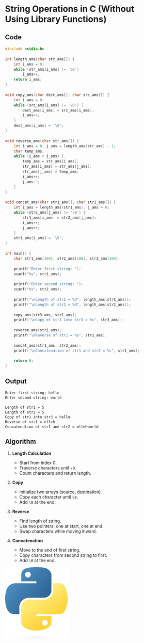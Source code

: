 # String Operations in C (Without Using Library Functions)

## Code

```c
#include <stdio.h>

int length_ams(char str_ams[]) {
    int i_ams = 0;
    while (str_ams[i_ams] != '\0')
        i_ams++;
    return i_ams;
}

void copy_ams(char dest_ams[], char src_ams[]) {
    int i_ams = 0;
    while (src_ams[i_ams] != '\0') {
        dest_ams[i_ams] = src_ams[i_ams];
        i_ams++;
    }
    dest_ams[i_ams] = '\0';
}

void reverse_ams(char str_ams[]) {
    int i_ams = 0, j_ams = length_ams(str_ams) - 1;
    char temp_ams;
    while (i_ams < j_ams) {
        temp_ams = str_ams[i_ams];
        str_ams[i_ams] = str_ams[j_ams];
        str_ams[j_ams] = temp_ams;
        i_ams++;
        j_ams--;
    }
}

void concat_ams(char str1_ams[], char str2_ams[]) {
    int i_ams = length_ams(str1_ams), j_ams = 0;
    while (str2_ams[j_ams] != '\0') {
        str1_ams[i_ams] = str2_ams[j_ams];
        i_ams++;
        j_ams++;
    }
    str1_ams[i_ams] = '\0';
}

int main() {
    char str1_ams[100], str2_ams[100], str3_ams[100];

    printf("Enter first string: ");
    scanf("%s", str1_ams);

    printf("Enter second string: ");
    scanf("%s", str2_ams);

    printf("\nLength of str1 = %d", length_ams(str1_ams));
    printf("\nLength of str2 = %d", length_ams(str2_ams));

    copy_ams(str3_ams, str1_ams);
    printf("\nCopy of str1 into str3 = %s", str3_ams);

    reverse_ams(str1_ams);
    printf("\nReverse of str1 = %s", str1_ams);

    concat_ams(str1_ams, str2_ams);
    printf("\nConcatenation of str1 and str2 = %s", str1_ams);

    return 0;
}
```

## Output

```
Enter first string: hello
Enter second string: world

Length of str1 = 5
Length of str2 = 5
Copy of str1 into str3 = hello
Reverse of str1 = olleh
Concatenation of str1 and str2 = ollehworld
```

## Algorithm

1. **Length Calculation**  
   - Start from index 0.  
   - Traverse characters until `\0`.  
   - Count characters and return length.  

2. **Copy**  
   - Initialize two arrays (source, destination).  
   - Copy each character until `\0`.  
   - Add `\0` at the end.  

3. **Reverse**  
   - Find length of string.  
   - Use two pointers: one at start, one at end.  
   - Swap characters while moving inward.  

4. **Concatenation**  
   - Move to the end of first string.  
   - Copy characters from second string to first.  
   - Add `\0` at the end.  

![img-alt](https://github.com/AyushSalvi1/VIT_DS/blob/main/images.jpeg?raw=true)

